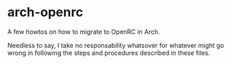 # arch-openrc
A few howtos on how to migrate to OpenRC in Arch.

Needless to say, I take no responsability whatsover for whatever might go wrong in following the steps and procedures described in these files.
